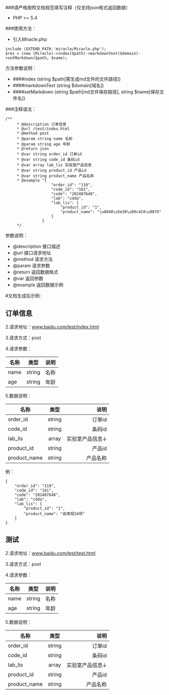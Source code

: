 ###请严格按照文档规范填写注释（仅支持json格式返回数据）
 + PHP >= 5.4

###使用方法：
* 引入Miracle.php
```
include (EXTEND_PATH.'miracle/Miracle.php');
$res = (new \Miracle)->index($path)->markdownText($domain)->setMarkdown($path, $name);
```
方法参数说明：
* ####index (string $path[需生成md文件的文件路径])
* ####markdownText (string $domain[域名])
* ####setMarkdown (string $path[md文件保存路径], string $name[保存文件名])

###注释语法：
```
/**
     * @description 订单信息
     * @url /test/index.html
     * @method post
     * @param string name 名称
     * @param string age 年龄
     * @return json
     * @var string order_id 订单id
     * @var string code_id 条码id
     * @var array lab_lis 实验室产品信息
     * @var string product_id 产品id
     * @var string product_name 产品名称
     * @example ^{
                    "order_id": "119",
                    "code_id": "161",
                    "code": "202487648",
                    "lab": "cdda",
                    "lab_lis": {
                        "product_id": "1",
                        "product_name": "\u8840\u5e38\u89c424\u9879"
                    }
                }
     */
```
参数说明：
* @description 接口描述
* @url 接口请求地址
* @method 请求方法
* @param 请求参数
* @return 返回数据格式
* @var 返回参数
* @example 返回数据示例

#文档生成后示例:

## 订单信息

2.请求地址：www.baidu.com/test/index.html

3.请求方式：post

4.请求参数：

|名称|类型|说明|
| --- |:---:|---:|
|name|string|名称|
|age|string|年龄|

5.数据说明：

|名称|类型|说明|
| --- |:---:|---:|
|order_id|string|订单id|
|code_id|string|条码id|
|lab_lis|array|实验室产品信息↓|
|product_id|string|产品id|
|product_name|string|产品名称|

例：

```
{
    "order_id": "119",
    "code_id": "161",
    "code": "202487648",
    "lab": "cdda",
    "lab_lis": {
        "product_id": "1",
        "product_name": "血常规24项"
    }
}
```
## 测试

2.请求地址：www.baidu.com/test/test.html

3.请求方式：post

4.请求参数：

|名称|类型|说明|
| --- |:---:|---:|
|name|string|名称|
|age|string|年龄|

5.数据说明：

|名称|类型|说明|
| --- |:---:|---:|
|order_id|string|订单id|
|code_id|string|条码id|
|lab_lis|array|实验室产品信息↓|
|product_id|string|产品id|
|product_name|string|产品名称|



